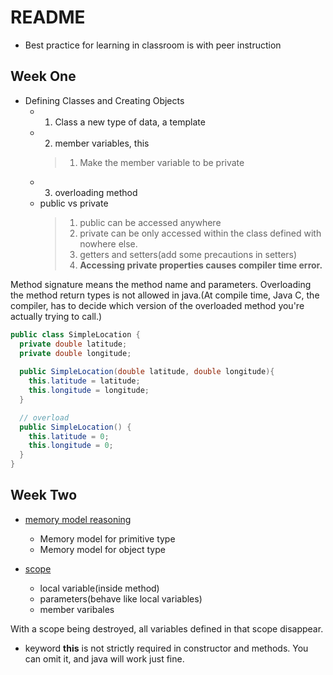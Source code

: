 # README

- Best practice for learning in classroom is with peer instruction


## Week One

- Defining Classes and Creating Objects
  - 1. Class a new type of data, a template
  - 2. member variables, this
    >1. Make the member variable to be private
  - 3. overloading method
  - public vs private
    >1. public can be accessed anywhere
    >2. private can be only accessed within the class defined with nowhere else.
    >3. getters and setters(add some precautions in setters)
    >4. **Accessing private properties causes compiler time error.**

Method signature means the method name and parameters. Overloading the method return types is not allowed in java.(At compile time, Java C, the compiler, has to decide which version of the overloaded method you're actually trying to call.)

```java
public class SimpleLocation {
  private double latitude;
  private double longitude;
  
  public SimpleLocation(double latitude, double longitude){
    this.latitude = latitude;
    this.longitude = longitude;
  }

  // overload
  public SimpleLocation() {
    this.latitude = 0;
    this.longitude = 0;
  }
}
```
  

## Week Two

 
- [memory model reasoning](https://www.coursera.org/learn/object-oriented-java/lecture/gOFlb/core-drawing-memory-models-with-objects)
  - Memory model for primitive type
  - Memory model for object type

- [scope](https://www.coursera.org/learn/object-oriented-java/lecture/mqFZ3/core-introduction-to-scope)
  - local variable(inside method)
  - parameters(behave like local variables)
  - member varibales 

With a scope being destroyed, all variables defined in that scope disappear.

- keyword **this** is not strictly required in constructor and methods. You can omit it, and java will work just fine.